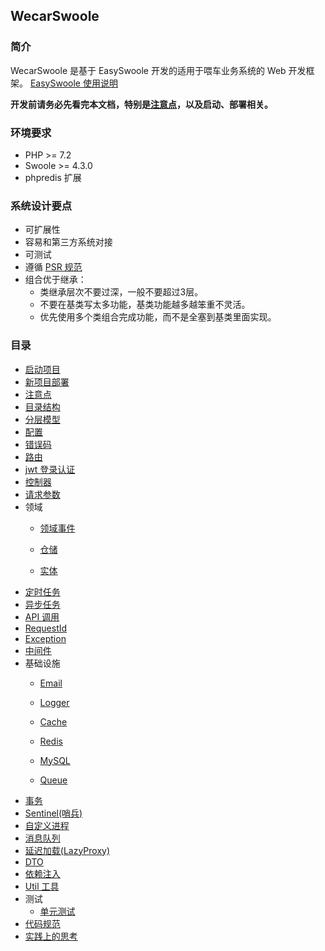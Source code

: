 WecarSwoole
----

### 简介
WecarSwoole 是基于 EasySwoole 开发的适用于喂车业务系统的 Web 开发框架。
[EasySwoole 使用说明](http://www.easyswoole.com)

**开发前请务必先看完本文档，特别是[注意点](./readme/attention.md)，以及启动、部署相关。**

### 环境要求
- PHP >= 7.2
- Swoole >= 4.3.0
- phpredis 扩展
  
### 系统设计要点
- 可扩展性
- 容易和第三方系统对接
- 可测试
- 遵循 [PSR 规范](https://www.php-fig.org)
- 组合优于继承：
  - 类继承层次不要过深，一般不要超过3层。
  - 不要在基类写太多功能，基类功能越多越笨重不灵活。
  - 优先使用多个类组合完成功能，而不是全塞到基类里面实现。

### 目录
- [启动项目](./readme/creat_project.md)
- [新项目部署](./readme/deploy.md)
- [注意点](./readme/attention.md)
- [目录结构](./readme/dir.md)
- [分层模型](./readme/layer.md)
- [配置](./readme/config.md)
- [错误码](./readme/error_code.md)
- [路由](./readme/route.md)
- [jwt 登录认证](./readme/jwt.md)
- [控制器](./readme/controller.md)
- [请求参数](./readme/request_params.md)
- 领域
    - [领域事件](./readme/event.md)
    
    - [仓储](./readme/repos.md)
    
    - [实体](./readme/entity.md)
- [定时任务](./readme/cron.md)
- [异步任务](./readme/async_task.md)
- [API 调用](./readme/invoke.md)
- [RequestId](./readme/request_id.md)
- [Exception](./readme/exception.md)
- [中间件](./readme/middleware.md)
- 基础设施
    - [Email](./readme/email.md)
    
    - [Logger](./readme/logger.md)

    - [Cache](./readme/cache.md)

    - [Redis](./readme/redis.md)

    - [MySQL](./readme/mysql.md)

    - [Queue](./readme/queue.md)
- [事务](./readme/trans.md)
- [Sentinel(哨兵)](./readme/sentinel.md)
- [自定义进程](./readme/process.md)
- [消息队列](./readme/queue.md)
- [延迟加载(LazyProxy)](./readme/lazyproxy.md)
- [DTO](./readme/dto.md)
- [依赖注入](./readme/di.md)
- [Util 工具](./readme/util.md)
- 测试
    - [单元测试](./readme/union_test.md)
- [代码规范](./readme/code_rule.md)
- [实践上的思考](./readme/others.md)
